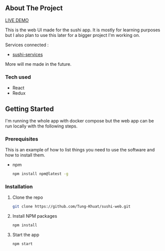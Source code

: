 ## About The Project

[LIVE DEMO](http://140.82.37.137:3001/)

This is the web UI made for the sushi app. It is mostly for learning purposes but I also plan to use this later for a bigger project I'm working on. 

Services connected :
* [sushi-services](https://github.com/Tung-Khuat/sushi-service)

More will me made in the future.

### Tech used

* React
* Redux

<!-- GETTING STARTED -->
## Getting Started

I'm running the whole app with docker compose but the web app can be run locally with the following steps.

### Prerequisites

This is an example of how to list things you need to use the software and how to install them.
* npm
  ```sh
  npm install npm@latest -g
  ```

### Installation

1. Clone the repo
   ```sh
   git clone https://github.com/Tung-Khuat/sushi-web.git
   ```
2. Install NPM packages
   ```sh
   npm install
   ```
3. Start the app
   ```sh
   npm start
   ```